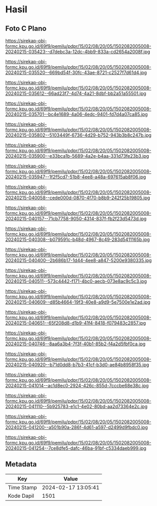 # Hasil

## Foto C Plano

https://sirekap-obj-formc.kpu.go.id/69f9/pemilu/pdpr/15/02/08/20/05/1502082005008-20240215-035423--d7debc3a-12dc-4bb9-833a-cd2654a2008f.jpg

https://sirekap-obj-formc.kpu.go.id/69f9/pemilu/pdpr/15/02/08/20/05/1502082005008-20240215-035520--669bd54f-30fc-43ae-8721-c2527f7d61d4.jpg

https://sirekap-obj-formc.kpu.go.id/69f9/pemilu/pdpr/15/02/08/20/05/1502082005008-20240215-035612--66ad23f7-4d74-4a21-8dbf-bb2a51a55501.jpg

https://sirekap-obj-formc.kpu.go.id/69f9/pemilu/pdpr/15/02/08/20/05/1502082005008-20240215-035701--bc4e1689-4a06-4edc-9401-fd7d4a07ca85.jpg

https://sirekap-obj-formc.kpu.go.id/69f9/pemilu/pdpr/15/02/08/20/05/1502082005008-20240215-035802--5103449f-6736-4d29-b752-943b3b8c247b.jpg

https://sirekap-obj-formc.kpu.go.id/69f9/pemilu/pdpr/15/02/08/20/05/1502082005008-20240215-035900--e33bca1b-5689-4a2e-b4aa-331d73fe23b3.jpg

https://sirekap-obj-formc.kpu.go.id/69f9/pemilu/pdpr/15/02/08/20/05/1502082005008-20240215-035947--1f2f5cd7-51b8-4ee8-a48a-697615ab8f06.jpg

https://sirekap-obj-formc.kpu.go.id/69f9/pemilu/pdpr/15/02/08/20/05/1502082005008-20240215-040058--cede000d-0870-4f70-b8b9-242f25b19805.jpg

https://sirekap-obj-formc.kpu.go.id/69f9/pemilu/pdpr/15/02/08/20/05/1502082005008-20240215-040157--71cb7758-9050-4314-837f-fb2f23d5473d.jpg

https://sirekap-obj-formc.kpu.go.id/69f9/pemilu/pdpr/15/02/08/20/05/1502082005008-20240215-040308--b079591c-b48d-4967-8c49-283d5411165b.jpg

https://sirekap-obj-formc.kpu.go.id/69f9/pemilu/pdpr/15/02/08/20/05/1502082005008-20240215-040400--2b686b17-1d44-4ee8-a847-5200e9380335.jpg

https://sirekap-obj-formc.kpu.go.id/69f9/pemilu/pdpr/15/02/08/20/05/1502082005008-20240215-040511--573c4442-f171-4bc0-aecb-073e8ac9c5c3.jpg

https://sirekap-obj-formc.kpu.go.id/69f9/pemilu/pdpr/15/02/08/20/05/1502082005008-20240215-040609--d85b4664-19f3-40e8-a9d9-5e7500e1e2ad.jpg

https://sirekap-obj-formc.kpu.go.id/69f9/pemilu/pdpr/15/02/08/20/05/1502082005008-20240215-040651--65f208d8-d1b9-41f4-8418-f079483c2857.jpg

https://sirekap-obj-formc.kpu.go.id/69f9/pemilu/pdpr/15/02/08/20/05/1502082005008-20240215-040746--8aa6a3b4-7f3f-40b1-85b2-f4a2d5fbf0ca.jpg

https://sirekap-obj-formc.kpu.go.id/69f9/pemilu/pdpr/15/02/08/20/05/1502082005008-20240215-040920--b71d0dd8-b7b3-41cf-b3d0-ae84b8958f35.jpg

https://sirekap-obj-formc.kpu.go.id/69f9/pemilu/pdpr/15/02/08/20/05/1502082005008-20240215-041014--ac1d8ec0-2924-426c-855d-7cccbe68e38c.jpg

https://sirekap-obj-formc.kpu.go.id/69f9/pemilu/pdpr/15/02/08/20/05/1502082005008-20240215-041110--5b925783-e1c1-4e02-80bd-aa2d73364e2c.jpg

https://sirekap-obj-formc.kpu.go.id/69f9/pemilu/pdpr/15/02/08/20/05/1502082005008-20240215-041200--a501b90a-286f-4d61-a597-d2499d9fbdc0.jpg

https://sirekap-obj-formc.kpu.go.id/69f9/pemilu/pdpr/15/02/08/20/05/1502082005008-20240215-041254--7ce8dfe5-dafc-46ba-91bf-c5334daeb999.jpg


## Metadata

| Key        | Value               |
| ---------- | ------------------- |
| Time Stamp | 2024-02-17 13:05:41 |
| Kode Dapil | 1501                |



